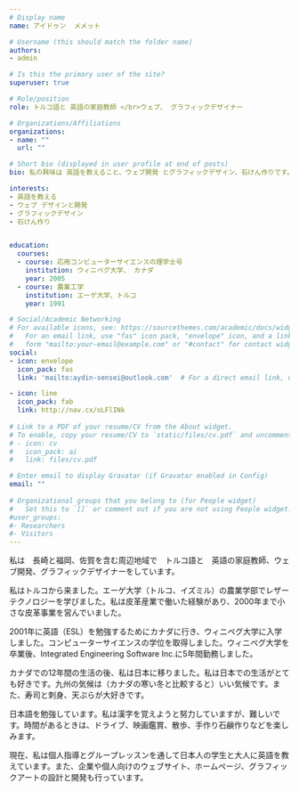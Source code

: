 ```yaml
---
# Display name
name: アイドゥン  メメット 

# Username (this should match the folder name)
authors:
- admin

# Is this the primary user of the site?
superuser: true

# Role/position
role: トルコ語と 英語の家庭教師 </br>ウェブ、 グラフィックデザイナー

# Organizations/Affiliations
organizations:
- name: "" 
  url: ""

# Short bio (displayed in user profile at end of posts)
bio: 私の興味は 英語を教えること、ウェブ開発 とグラフィックデザイン、石けん作りです。

interests:
- 英語を教える
- ウェブ デザインと開発
- グラフィックデザイン
- 石けん作り


education:
  courses:
  - course: 応用コンピューターサイエンスの理学士号
    institution: ウィニペグ大学、 カナダ
    year: 2005
  - course: 農業工学
    institution: エーゲ大学、トルコ
    year: 1991

# Social/Academic Networking
# For available icons, see: https://sourcethemes.com/academic/docs/widgets/#icons
#   For an email link, use "fas" icon pack, "envelope" icon, and a link in the
#   form "mailto:your-email@example.com" or "#contact" for contact widget.
social:
- icon: envelope
  icon_pack: fas
  link: 'mailto:aydin-sensei@outlook.com'  # For a direct email link, use "mailto:test@example.org".

- icon: line
  icon_pack: fab
  link: http://nav.cx/oLFlINk
  
# Link to a PDF of your resume/CV from the About widget.
# To enable, copy your resume/CV to `static/files/cv.pdf` and uncomment the lines below.  
# - icon: cv
#   icon_pack: ai
#   link: files/cv.pdf

# Enter email to display Gravatar (if Gravatar enabled in Config)
email: ""
  
# Organizational groups that you belong to (for People widget)
#   Set this to `[]` or comment out if you are not using People widget.  
#user_groups:
#- Researchers
#- Visitors
---
```

私は　長崎と福岡、佐賀を含む周辺地域で　トルコ語と　英語の家庭教師、ウェブ開発、グラフィックデザイナーをしています。

私はトルコから来ました。エーゲ大学（トルコ、イズミル）の農業学部でレザーテクノロジーを学びました。私は皮革産業で働いた経験があり、2000年まで小さな皮革事業を営んでいました。

2001年に英語（ESL）を勉強するためにカナダに行き、ウィニペグ大学に入学しました。コンピューターサイエンスの学位を取得しました。ウィニペグ大学を卒業後、Integrated Engineering Software Inc.に5年間勤務しました。

カナダでの12年間の生活の後、私は日本に移りました。私は日本での生活がとても好きです。九州の気候は（カナダの寒い冬と比較すると）いい気候です。また、寿司と刺身、天ぷらが大好きです。

日本語を勉強しています。私は漢字を覚えようと努力していますが、難しいです。時間があるときは、ドライブ、映画鑑賞、散歩、手作り石鹸作りなどを楽しみます。

現在、私は個人指導とグループレッスンを通して日本人の学生と大人に英語を教えています。また、企業や個人向けのウェブサイト、ホームページ、グラフィックアートの設計と開発も行っています。
